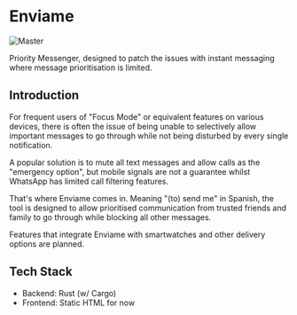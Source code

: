 # Enviame

![Master](https://github.com/differental/enviame/actions/workflows/deploy.yml/badge.svg)

Priority Messenger, designed to patch the issues with instant messaging where message prioritisation is limited.

## Introduction

For frequent users of "Focus Mode" or equivalent features on various devices, there is often the issue of being unable to selectively allow important messages to go through while not being disturbed by every single notification. 

A popular solution is to mute all text messages and allow calls as the "emergency option", but mobile signals are not a guarantee whilst WhatsApp has limited call filtering features.

That's where Enviame comes in. Meaning "(to) send me" in Spanish, the tool is designed to allow prioritised communication from trusted friends and family to go through while blocking all other messages.

Features that integrate Enviame with smartwatches and other delivery options are planned.

## Tech Stack

- Backend: Rust (w/ Cargo)
- Frontend: Static HTML for now
